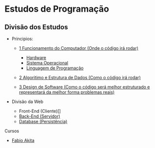 # Estudos de Programação

## Divisão dos Estudos

- Principios:

  - [1 Funcionamento do Computador (Onde o código irá rodar)](https://github.com/gabriel-skinny/Estudos-Programacao/tree/main/computador)

    - [Hardware](https://github.com/gabriel-skinny/Estudos-Programacao/tree/main/computador/hardware.md)
    - [Sistema Operacional](https://github.com/gabriel-skinny/Estudos-Programacao/tree/main/computador/sistema-operacional.md)
    - [Linguagem de Programação](https://github.com/gabriel-skinny/Estudos-Programacao/tree/main/computador)

  - [2 Algoritimo e Estrutura de Dados (Como o código irá rodar)](https://github.com/gabriel-skinny/Estudos-Programacao/tree/main/algoritimos_e_estrutura_de_dados)

  - [3 Design de Software (Como o código será melhor estruturado e representará da melhor forma problemas reais)](https://github.com/gabriel-skinny/Estudos-Programacao/tree/main/design)

- Divisão da Web
  - Front-End (Cliente)[]
  - [Back-End (Servidor)](https://github.com/gabriel-skinny/Estudos-Programacao/tree/main/back-end)
  - [Database (Persistência)](https://github.com/gabriel-skinny/Estudos-Programacao/tree/main/database)

Cursos

- [Fabio Akita](https://github.com/gabriel-skinny/Estudos-Programacao/tree/main/cursos/fabio-akita)
